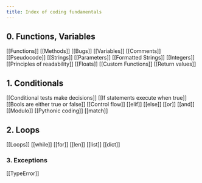 ```yaml
---
title: Index of coding fundamentals
---
```


## 0. Functions, Variables

[[Functions]]
[[Methods]]
[[Bugs]]
[[Variables]] 
[[Comments]]
[[Pseudocode]]
[[Strings]]
[[Parameters]]
[[Formatted Strings]]
[[Integers]]
[[Principles of readability]]
[[Floats]]
[[Custom Functions]]
[[Return values]]

## 1. Conditionals

[[Conditional tests make decisions]]
[[If statements execute when true]]
[[Bools are either true or false]]
[[Control flow]] 
[[elif]]
[[else]]
[[or]]
[[and]]
[[Modulo]]
[[Pythonic coding]]
[[match]]

## 2. Loops

[[Loops]]
[[while]]
[[for]]
[[len]]
[[list]]
[[dict]]

### 3. Exceptions

[[TypeError]]